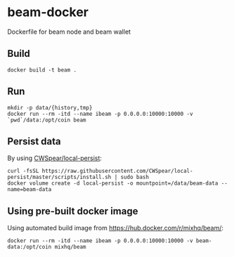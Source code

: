 # beam-docker
Dockerfile for beam node and beam wallet

## Build

```
docker build -t beam .
```

## Run

```
mkdir -p data/{history,tmp}
docker run --rm -itd --name ibeam -p 0.0.0.0:10000:10000 -v `pwd`/data:/opt/coin beam
```

## Persist data

By using [CWSpear/local-persist](https://github.com/CWSpear/local-persist):

```
curl -fsSL https://raw.githubusercontent.com/CWSpear/local-persist/master/scripts/install.sh | sudo bash
docker volume create -d local-persist -o mountpoint=/data/beam-data --name=beam-data
```

## Using pre-built docker image

Using automated build image from <https://hub.docker.com/r/mixhq/beam/>:

```
docker run --rm -itd --name ibeam -p 0.0.0.0:10000:10000 -v beam-data:/opt/coin mixhq/beam
```
